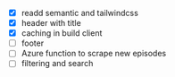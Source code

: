 - [x] readd semantic and tailwindcss
- [x] header with title
- [x] caching in build client
- [ ] footer
- [ ] Azure function to scrape new episodes
- [ ] filtering and search
